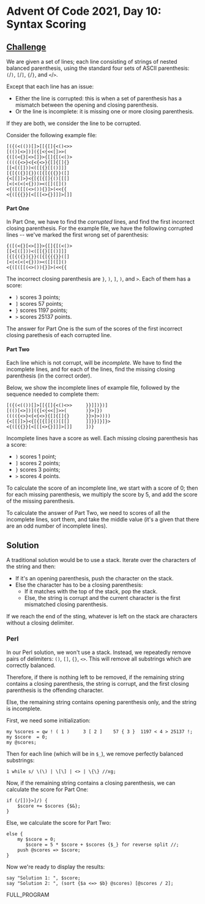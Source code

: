 # Advent Of Code 2021, Day 10: Syntax Scoring

## [Challenge](https://adventofcode.com/2021/day/10)


We are given a set of lines; each line consisting of strings
of nested balanced parenthesis, using the standard four sets of ASCII
parenthesis: `(`/`)`, `[`/`]`, `{`/`}`, and `<`/`>`.

Except that each line has an issue:

* Either the line is corrupted: this is when a set of parenthesis
  has a mismatch between the opening and closing parenthesis.
* Or the line is incomplete: it is missing one or more closing parenthesis.

If they are both, we consider the line to be corrupted.

Consider the following example file:

~~~~
[({(<(())[]>[[{[]{<()<>>
[(()[<>])]({[<{<<[]>>(
{([(<{}[<>[]}>{[]{[(<()>
(((({<>}<{<{<>}{[]{[]{}
[[<[([]))<([[{}[[()]]]
[{[{({}]{}}([{[{{{}}([]
{<[[]]>}<{[{[{[]{()[[[]
[<(<(<(<{}))><([]([]()
<{([([[(<>()){}]>(<<{{
<{([{{}}[<[[[<>{}]]]>[]]
~~~~

#### Part One

In Part One, we have to find the *corrupted* lines, and find the
first incorrect closing parenthesis. For the example file, we
have the following corrupted lines -- we've marked the first
wrong set of parenthesis:

<pre class = 'corrupted' markdown = 1>
<code>{([(<{}<span class = 'incorrect'>[</span><>[]<span class = 'incorrect'>}</span>>{[]{[(<()>
[[<<span class = 'incorrect'>[</span>([])<span class = 'incorrect'>)</span><([[{}[[()]]]
[{[{<span class = 'incorrect'>(</span>{}<span class = 'incorrect'>]</span>{}}([{[{{{}}([]
[<(<(<(<span class = 'incorrect'><</span>{}<span class = 'incorrect'>)</span>)><([]([]()
<{([(<span class = 'incorrect'>[</span>[(<>()){}]<span class = 'incorrect'>></span>(<<{<span>{</span>
</code></pre>


The incorrect closing parenthesis are `}`, `)`, `]`, `)`, and `>`.
Each of them has a score:

* `)` scores 3 points;
* `]` scores 57 points;
* `}` scores 1197 points;
* `>` scores 25137 points.

The answer for Part One is the sum of the scores of the first incorrect
closing parethesis of each corrupted line.

#### Part Two

Each line which is not corrupt, will be *incomplete*. We have to find
the incomplete lines, and for each of the lines, find the missing
closing parenthesis (in the correct order).

Below, we show the incomplete lines of example file, followed by
the sequence needed to complete them:

<pre class = 'corrupted' markdown = 1>
<code>[({(<(())[]>[[{[]{<()<>>     <span class = 'incorrect'>}}]])})]</span>
[(()[<>])]({[<{<<[]>>(       <span class = 'incorrect'>)}>]})</span>
(((({<>}<{<{<>}{[]{[]{}      <span class = 'incorrect'>}}>}>))))</span>
{<[[]]>}<{[{[{[]{()[[[]      <span class = 'incorrect'>]]}}]}]}></span>
<{([{{}}[<[[[<>{}]]]>[]]     <span class = 'incorrect'>])}</span>
</code></pre>

Incomplete lines have a score as well. Each missing closing parenthesis
has a score:

* `)` scores 1 point;
* `]` scores 2 points;
* `}` scores 3 points;
* `>` scores 4 points.

To calculate the score of an incomplete line, we start with a 
score of 0; then for each missing parenthesis, we multiply the
score by 5, and add the score of the missing parenthesis.

To calculate the answer of Part Two, we need to scores of all
the incomplete lines, sort them, and take the middle value
(it's a given that there are an odd number of incomplete lines).

## Solution

A traditional solution would be to use a stack. Iterate over the
characters of the string and then:

* If it's an opening parenthesis, push the character on the stack.
* Else the character has to be a closing parenthesis:
    * If it matches with the top of the stack, pop the stack.
    * Else, the string is corrupt and the current character is
      the first mismatched closing parenthesis.

If we reach the end of the sting, whatever is left on the stack
are characters without a closing delimiter.

### Perl

<!-- % no mathjax -->

In our Perl solution, we won't use a stack. Instead, we repeatedly
remove pairs of delimiters: `()`, `[]`, `{}`, `<>`. This will
remove all substrings which are correctly balanced. 

Therefore, if there is nothing left to be removed, if the remaining
string contains a closing parenthesis, the string is corrupt, and
the first closing parenthesis is the offending character.

Else, the remaining string contains opening parenthesis only, and 
the string is incomplete. 

First, we need some initialization:

~~~~
my %scores = qw ! ( 1 )     3 [ 2 ]    57 { 3 }  1197 < 4 > 25137 !;
my $score  = 0;
my @scores;
~~~~

Then for each line (which will be in `$_`), we remove perfectly
balanced substrings:

~~~~
1 while s/ \(\) | \[\] | <> | \{\} //xg;
~~~~

Now, if the remaining string contains a closing parenthesis, 
we can calculate the score for Part One:

~~~~
if (/[])}>]/) {
    $score += $scores {$&};
}
~~~~

Else, we calculate the score for Part Two:

~~~~
else {
    my $score = 0;
       $score = 5 * $score + $scores {$_} for reverse split //;
    push @scores => $score;
}
~~~~


Now we're ready to display the results:

~~~~
say "Solution 1: ", $score;
say "Solution 2: ", (sort {$a <=> $b} @scores) [@scores / 2];
~~~~

FULL_PROGRAM
